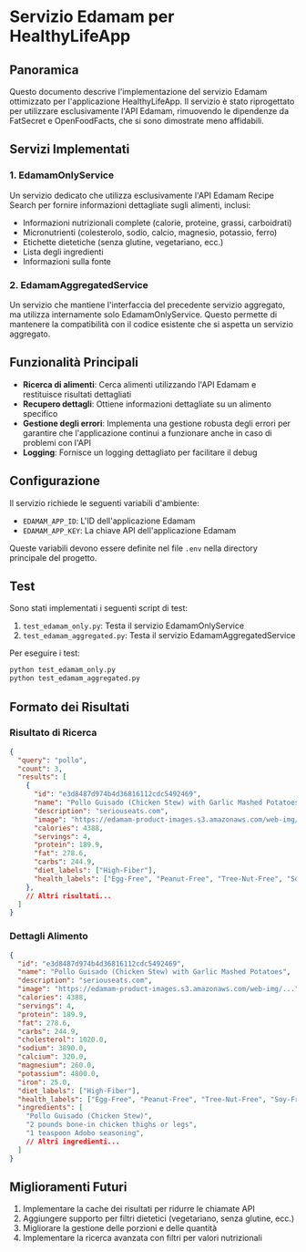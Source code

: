 # Servizio Edamam per HealthyLifeApp

## Panoramica

Questo documento descrive l'implementazione del servizio Edamam ottimizzato per l'applicazione HealthyLifeApp. Il servizio è stato riprogettato per utilizzare esclusivamente l'API Edamam, rimuovendo le dipendenze da FatSecret e OpenFoodFacts, che si sono dimostrate meno affidabili.

## Servizi Implementati

### 1. EdamamOnlyService

Un servizio dedicato che utilizza esclusivamente l'API Edamam Recipe Search per fornire informazioni dettagliate sugli alimenti, inclusi:

- Informazioni nutrizionali complete (calorie, proteine, grassi, carboidrati)
- Micronutrienti (colesterolo, sodio, calcio, magnesio, potassio, ferro)
- Etichette dietetiche (senza glutine, vegetariano, ecc.)
- Lista degli ingredienti
- Informazioni sulla fonte

### 2. EdamamAggregatedService

Un servizio che mantiene l'interfaccia del precedente servizio aggregato, ma utilizza internamente solo EdamamOnlyService. Questo permette di mantenere la compatibilità con il codice esistente che si aspetta un servizio aggregato.

## Funzionalità Principali

- **Ricerca di alimenti**: Cerca alimenti utilizzando l'API Edamam e restituisce risultati dettagliati
- **Recupero dettagli**: Ottiene informazioni dettagliate su un alimento specifico
- **Gestione degli errori**: Implementa una gestione robusta degli errori per garantire che l'applicazione continui a funzionare anche in caso di problemi con l'API
- **Logging**: Fornisce un logging dettagliato per facilitare il debug

## Configurazione

Il servizio richiede le seguenti variabili d'ambiente:

- `EDAMAM_APP_ID`: L'ID dell'applicazione Edamam
- `EDAMAM_APP_KEY`: La chiave API dell'applicazione Edamam

Queste variabili devono essere definite nel file `.env` nella directory principale del progetto.

## Test

Sono stati implementati i seguenti script di test:

1. `test_edamam_only.py`: Testa il servizio EdamamOnlyService
2. `test_edamam_aggregated.py`: Testa il servizio EdamamAggregatedService

Per eseguire i test:

```bash
python test_edamam_only.py
python test_edamam_aggregated.py
```

## Formato dei Risultati

### Risultato di Ricerca

```json
{
  "query": "pollo",
  "count": 3,
  "results": [
    {
      "id": "e3d8487d974b4d36816112cdc5492469",
      "name": "Pollo Guisado (Chicken Stew) with Garlic Mashed Potatoes",
      "description": "seriouseats.com",
      "image": "https://edamam-product-images.s3.amazonaws.com/web-img/...",
      "calories": 4388,
      "servings": 4,
      "protein": 189.9,
      "fat": 278.6,
      "carbs": 244.9,
      "diet_labels": ["High-Fiber"],
      "health_labels": ["Egg-Free", "Peanut-Free", "Tree-Nut-Free", "Soy-Free", "Fish-Free", "Shellfish-Free"]
    },
    // Altri risultati...
  ]
}
```

### Dettagli Alimento

```json
{
  "id": "e3d8487d974b4d36816112cdc5492469",
  "name": "Pollo Guisado (Chicken Stew) with Garlic Mashed Potatoes",
  "description": "seriouseats.com",
  "image": "https://edamam-product-images.s3.amazonaws.com/web-img/...",
  "calories": 4388,
  "servings": 4,
  "protein": 189.9,
  "fat": 278.6,
  "carbs": 244.9,
  "cholesterol": 1020.0,
  "sodium": 3890.0,
  "calcium": 320.0,
  "magnesium": 260.0,
  "potassium": 4800.0,
  "iron": 25.0,
  "diet_labels": ["High-Fiber"],
  "health_labels": ["Egg-Free", "Peanut-Free", "Tree-Nut-Free", "Soy-Free", "Fish-Free", "Shellfish-Free"],
  "ingredients": [
    "Pollo Guisado (Chicken Stew)",
    "2 pounds bone-in chicken thighs or legs",
    "1 teaspoon Adobo seasoning",
    // Altri ingredienti...
  ]
}
```

## Miglioramenti Futuri

1. Implementare la cache dei risultati per ridurre le chiamate API
2. Aggiungere supporto per filtri dietetici (vegetariano, senza glutine, ecc.)
3. Migliorare la gestione delle porzioni e delle quantità
4. Implementare la ricerca avanzata con filtri per valori nutrizionali
